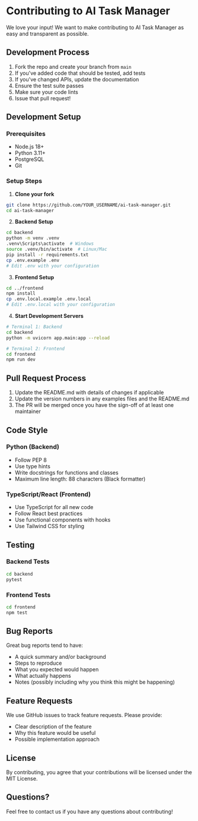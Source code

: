 # Contributing to AI Task Manager

We love your input! We want to make contributing to AI Task Manager as easy and transparent as possible.

## Development Process

1. Fork the repo and create your branch from `main`
2. If you've added code that should be tested, add tests
3. If you've changed APIs, update the documentation
4. Ensure the test suite passes
5. Make sure your code lints
6. Issue that pull request!

## Development Setup

### Prerequisites
- Node.js 18+
- Python 3.11+
- PostgreSQL
- Git

### Setup Steps

1. **Clone your fork**
```bash
git clone https://github.com/YOUR_USERNAME/ai-task-manager.git
cd ai-task-manager
```

2. **Backend Setup**
```bash
cd backend
python -m venv .venv
.venv\Scripts\activate  # Windows
source .venv/bin/activate  # Linux/Mac
pip install -r requirements.txt
cp .env.example .env
# Edit .env with your configuration
```

3. **Frontend Setup**
```bash
cd ../frontend
npm install
cp .env.local.example .env.local
# Edit .env.local with your configuration
```

4. **Start Development Servers**
```bash
# Terminal 1: Backend
cd backend
python -m uvicorn app.main:app --reload

# Terminal 2: Frontend
cd frontend
npm run dev
```

## Pull Request Process

1. Update the README.md with details of changes if applicable
2. Update the version numbers in any examples files and the README.md
3. The PR will be merged once you have the sign-off of at least one maintainer

## Code Style

### Python (Backend)
- Follow PEP 8
- Use type hints
- Write docstrings for functions and classes
- Maximum line length: 88 characters (Black formatter)

### TypeScript/React (Frontend)
- Use TypeScript for all new code
- Follow React best practices
- Use functional components with hooks
- Use Tailwind CSS for styling

## Testing

### Backend Tests
```bash
cd backend
pytest
```

### Frontend Tests
```bash
cd frontend
npm test
```

## Bug Reports

Great bug reports tend to have:

- A quick summary and/or background
- Steps to reproduce
- What you expected would happen
- What actually happens
- Notes (possibly including why you think this might be happening)

## Feature Requests

We use GitHub issues to track feature requests. Please provide:

- Clear description of the feature
- Why this feature would be useful
- Possible implementation approach

## License

By contributing, you agree that your contributions will be licensed under the MIT License.

## Questions?

Feel free to contact us if you have any questions about contributing!